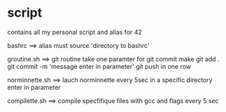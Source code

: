 # script
contains all my personal script and alias for 42

bashrc ==> alias
  must source 'directory to bashrc'
  
groutine.sh ==> git routine
 take one paramter for git commit
 make git add .
      git commit -m 'message enter in parameter'
      git push
    in one row
    
norminnette.sh ==> lauch norminnette every 5sec
  in a specific directory enter in parameter

compilette.sh ==> compile specfifique files with gcc and flags
  every 5 sec
